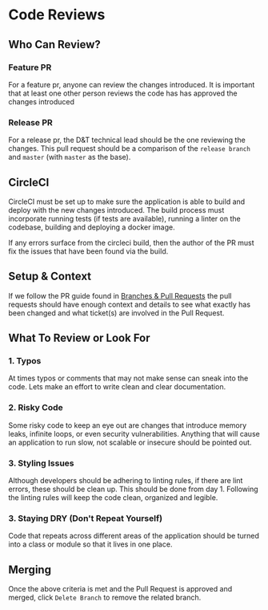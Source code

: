 # Code Reviews

## Who Can Review?
### Feature PR
For a feature pr, anyone can review the changes introduced. It is important that at least one other person reviews the code has has approved the changes introduced
### Release PR
For a release pr, the D&T technical lead should be the one reviewing the changes. This pull request should be a comparison of the `release branch` and `master` (with `master` as the base).


## CircleCI
CircleCI must be set up to make sure the application is able to build and deploy with the new changes introduced. The build process must incorporate running tests (if tests are available), running a linter on the codebase, building and deploying a docker image.

If any errors surface from the circleci build, then the author of the PR must fix the issues that have been found via the build.

## Setup & Context
If we follow the PR guide found in [Branches & Pull Requests](branches-and-pull-requests.md) the pull requests should have enough context and details to see what exactly has been changed and what ticket(s) are involved in the Pull Request.

## What To Review or Look For
### 1. Typos
At times typos or comments that may not make sense can sneak into the code. Lets make an effort to write clean and clear documentation.
### 2. Risky Code
Some risky code to keep an eye out are changes that introduce memory leaks, infinite loops, or even security vulnerabilities. Anything that will cause an application to run slow, not scalable or insecure should be pointed out.
### 3. Styling Issues
Although developers should be adhering to linting rules, if there are lint errors, these should be clean up. This should be done from day 1. Following the linting rules will keep the code clean, organized and legible.

### 3. Staying DRY (Don't Repeat Yourself)
Code that repeats across different areas of the application should be turned into a class or module so that it lives in one place.

## Merging
Once the above criteria is met and the Pull Request is approved and merged, click `Delete Branch` to remove the related branch.
